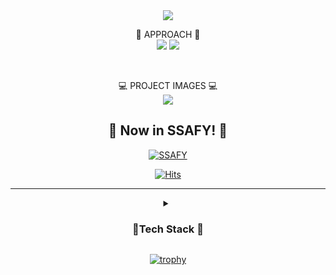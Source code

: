 <div align="center">
<img src="https://capsule-render.vercel.app/api?type=waving&color=gradient&customColorList=0,1,2&height=400&section=header&text=Welcome&desc=Seong-Gu`s%20Memorial&descAlign=80&descAlignY=65&stroke=ffffff&animation=fadeIn&fontSize=80&fontColor=fffff0" />


📲 APPROACH 📲
  <br/>
<a href="https://www.instagram.com/sungku05/" target="_blank"><img src="https://img.shields.io/badge/sungku05-E4405F?style=flat-square&logo=instagram&logoColor=white"/></a>
  <a href="[1. 연결하고싶은 사이트 url]" target="_blank"><img src="https://img.shields.io/badge/castlenine0076@gmail.com-EA4335?style=flat-square&logo=Gmail&logoColor=white"/></a>

  <br/>
  
  💻 PROJECT IMAGES 💻 <br/>
<a href="https://www.instagram.com/lim3kun/" target="_blank"><img src="https://img.shields.io/badge/L1mekun-E4405F?style=flat-square&logo=Instagram&logoColor=white"/></a>
  
## 👏 Now in SSAFY! 👏
[![SSAFY](https://encrypted-tbn0.gstatic.com/images?q=tbn:ANd9GcR3gLsznyvXmyYnfvz44cJJOt1vtoFwuNfgYeZIapie_g&s)](https://www.ssafy.com/ksp/jsp/swp/swpMain.jsp)




[![Hits](https://hits.seeyoufarm.com/api/count/incr/badge.svg?url=https%3A%2F%2Fgithub.com%2Fgjbae1212%2Fhit-counter&count_bg=%235491C8&title_bg=%23555555&icon=&icon_color=%23E7E7E7&title=Hits&edge_flat=false)](https://hits.seeyoufarm.com)

---
<details markdwon="1">
  <summary><h3>📜Tech Stack 📜</h3></summary>

#### 💡 Learning Now 💡
<img src="https://img.shields.io/badge/JAVA-FC4C02?style=flat-square&logo=J&logoColor=white"/>
<img src="https://img.shields.io/badge/Python-3776AB?style=flat-square&logo=Python&logoColor=yellow"/>
 
#### 🚀 Try at least once🚀
<img src="https://img.shields.io/badge/HTML-E34F26?style=flat-square&logo=HTML5&logoColor=white"/>
<img src="https://img.shields.io/badge/CSS-1572B6?style=flat-square&logo=CSS3&logoColor=white"/>
<img src="https://img.shields.io/badge/C++-00599C?style=flat-square&logo=c&logoColor=white"/>
<img src="https://img.shields.io/badge/Ubuntu-E95420?style=flat-square&logo=Ubuntu&logoColor=white"/>
<img src="https://img.shields.io/badge/AutoCad-0696D7?style=flat-square&logo=Autodesk&logoColor=white"/>

  
  
### ⚒️ Cowork & Used Tool ⚒️
<img src="https://img.shields.io/badge/Eclipse-2C2255?style=flat-square&logo=Eclipse IDE&logoColor=white"/>
  <img src="https://img.shields.io/badge/GitHub-181717?style=flat-square&logo=GitHub&logoColor=white"/>
  <img src="https://img.shields.io/badge/Visual Studio Code-007ACC?style=flat-square&logo=Visual Studio Code&logoColor=black"/>
  </details>
 
  [![trophy](https://github-profile-trophy.vercel.app/?username=L1m3Kun&row=1&column=2)](https://github.com/ryo-ma/github-profile-trophy)



  <!--
**L1m3Kun/L1m3Kun** is a ✨ _special_ ✨ repository because its `README.md` (this file) appears on your GitHub profile.





Here are some ideas to get you started:

- 🔭 I’m currently working on ...
- 🌱 I’m currently learning ...
- 👯 I’m looking to collaborate on ...
- 🤔 I’m looking for help with ...
- 💬 Ask me about ...
- 📫 How to reach me: ...
- 😄 Pronouns: ...
- ⚡ Fun fact: ...
-->
</div>
